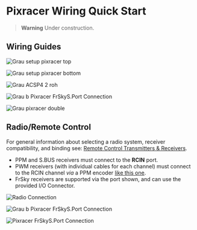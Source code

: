 # Pixracer Wiring Quick Start

> **Warning** Under construction.

## Wiring Guides

![Grau setup pixracer top](../../assets/flight_controller/pixracer/grau_setup_pixracer_top.jpg)

![Grau setup pixracer bottom](../../assets/flight_controller/pixracer/grau_setup_pixracer_bottom.jpg)

![Grau ACSP4 2 roh](../../assets/flight_controller/pixracer/grau_acsp4_2_roh.jpg)

![Grau b Pixracer FrSkyS.Port Connection](../../assets/flight_controller/pixracer/grau_b_pixracer_frskys.port_connection.jpg)


![Grau pixracer double](../../assets/flight_controller/pixracer/grau_pixracer_double.jpg)


## Radio/Remote Control

For general information about selecting a radio system, receiver compatibility, and binding see: [Remote Control Transmitters & Receivers](../getting_started/rc_transmitter_receiver.md).

- PPM and S.BUS receivers must connect to the **RCIN** port.
- PWM receivers (with individual cables for each channel) must connect
  to the RCIN channel *via* a PPM encoder 
  [like this one](http://www.getfpv.com/radios/radio-accessories/holybro-ppm-encoder-module.html).
- FrSky receivers are supported via the port shown, and can use the provided I/O Connector.
  
![Radio Connection](../../assets/flight_controller/pixracer/grau_setup_pixracer_radio.jpg)

![Grau b Pixracer FrSkyS.Port Connection](../../assets/flight_controller/pixracer/grau_b_pixracer_frskys.port_connection.jpg)

![Pixracer FrSkyS.Port Connection](../../assets/flight_controller/pixracer/pixracer_FrSkyTelemetry.png)
